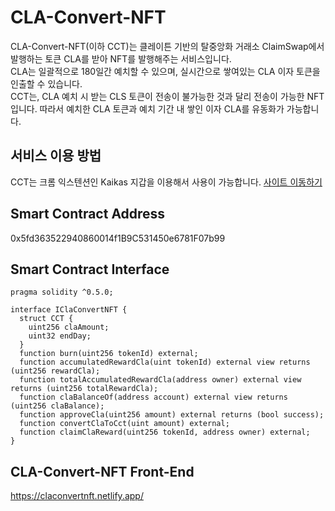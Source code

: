 # CLA-Convert-NFT

CLA-Convert-NFT(이하 CCT)는 클레이튼 기반의 탈중앙화 거래소 ClaimSwap에서 발행하는 토큰 CLA를 받아 NFT를 발행해주는 서비스입니다.   
CLA는 일괄적으로 180일간 예치할 수 있으며, 실시간으로 쌓여있는 CLA 이자 토큰을 인출할 수 있습니다.   
CCT는, CLA 예치 시 받는 CLS 토큰이 전송이 불가능한 것과 달리 전송이 가능한 NFT입니다. 따라서 예치한 CLA 토큰과 예치 기간 내 쌓인 이자 CLA를 유동화가 가능합니다.

## 서비스 이용 방법
CCT는 크롬 익스텐션인 Kaikas 지갑을 이용해서 사용이 가능합니다. [사이트 이동하기](https://claconvertnft.netlify.app/)

## Smart Contract Address

0x5fd363522940860014f1B9C531450e6781F07b99

## Smart Contract Interface

```solidity
pragma solidity ^0.5.0;

interface IClaConvertNFT {
  struct CCT {
    uint256 claAmount;
    uint32 endDay;
  }
  function burn(uint256 tokenId) external;
  function accumulatedRewardCla(uint tokenId) external view returns (uint256 rewardCla);
  function totalAccumulatedRewardCla(address owner) external view returns (uint256 totalRewardCla);
  function claBalanceOf(address account) external view returns (uint256 claBalance);
  function approveCla(uint256 amount) external returns (bool success);
  function convertClaToCct(uint amount) external;
  function claimClaReward(uint256 tokenId, address owner) external;
}

```

## CLA-Convert-NFT Front-End

https://claconvertnft.netlify.app/
